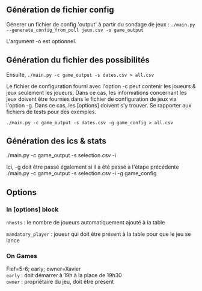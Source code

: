 ## Génération de fichier config 

Génerer un fichier de config 'output' à partir du sondage de jeux :
`./main.py --generate_config_from_poll jeux.csv -o game_output` 

L'argument -o est optionnel.


## Génération du fichier des possibilités
Ensuite, 
`./main.py -c game_output -s dates.csv > all.csv`

Le fichier de configuration fourni avec l'option -c  peut contenir les joueurs & jeux seulement les joueurs. 
Dans ce cas, les informations concernant les jeux doivent être fournies dans le fichier de configuration de jeux via l'option -g.
Dans ce cas, les [options] doivent s'y trouver. Se rapporter aux fichiers de tests pour des exemples.

`./main.py -c game_output -s dates.csv -g game_config > all.csv`


## Génération des ics & stats 
./main.py -c game_output -s selection.csv -i

Ici, -g doit être passé également si il a été passé à l'étape précédente
./main.py -c game_output -s selection.csv -i -g game_config 


## Options
### In [options] block
`nhosts` : le nombre de joueurs automatiquement ajouté à la table

`mandatory_player` : joueur qui doit être présent à la table pour que le jeu se lance

### On Games
Fief=5-6; early; owner=Xavier  
`early` : doit démarrer à 19h à la place de 19h30  
`owner` : propriétaire du jeu, doit être présent
